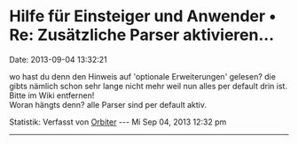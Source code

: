 Hilfe für Einsteiger und Anwender • Re: Zusätzliche Parser aktivieren\...
=========================================================================

Date: 2013-09-04 13:32:21

wo hast du denn den Hinweis auf \'optionale Erweiterungen\' gelesen? die
gibts nämlich schon sehr lange nicht mehr weil nun alles per default
drin ist. Bitte im Wiki entfernen!\
Woran hängts denn? alle Parser sind per default aktiv.

Statistik: Verfasst von
[Orbiter](http://forum.yacy-websuche.de/memberlist.php?mode=viewprofile&u=2)
--- Mi Sep 04, 2013 12:32 pm

------------------------------------------------------------------------
